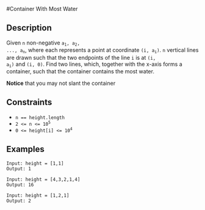 #Container With Most Water
## Description
Given `n` non-negative <code>a<sub>1</sub>, a<sub>2</sub>, ..., a<sub>n</sub></code>, where each represents a point at coordinate 
<code>(i, a<sub>i</sub>)</code>. `n` vertical lines are drawn such that the two endpoints of the line `i` is at <code>(i, a<sub>i</sub>)</code>
and <code>(i, 0)</code>. Find two lines, which, together with the x-axis forms a container, such that the container contains the most
water.

**Notice** that you may not slant the container

## Constraints
* `n == height.length`
* <code>2 <= n <= 10<sup>5</sup></code>
* <code>0 <= height[i] <= 10<sup>4</sup></code>

## Examples

```
Input: height = [1,1]
Output: 1
```
```
Input: height = [4,3,2,1,4]
Output: 16
```
```
Input: height = [1,2,1]
Output: 2
```
